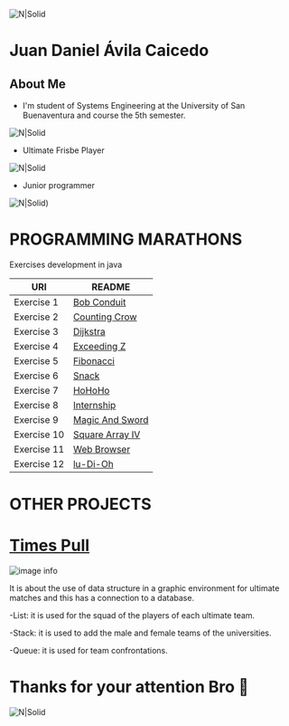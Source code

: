 ![N|Solid](https://www.usbbog.edu.co/matlab/images/logo_acreditacion.png)
# Juan Daniel Ávila Caicedo

## About Me 
- I'm student of Systems Engineering at the University of San Buenaventura and course the 5th semester.

![N|Solid](https://media.giphy.com/media/QX6ruFElzFdeIfblrg/giphy.gif)

- Ultimate Frisbe Player

![N|Solid](https://media.giphy.com/media/Ss0ljnArSulDNlLoUT/giphy.gif)

- Junior programmer

![N|Solid](https://media.giphy.com/media/349qKnoIBHK1i/giphy.gif))
  
##
# PROGRAMMING MARATHONS
Exercises development in java

| URI | README |
| ------ | ------ |
|Exercise 1| [Bob Conduit][LBC] |
|Exercise 2| [Counting Crow][LCC]|
|Exercise 3| [Dijkstra][LD] |
|Exercise 4| [Exceeding Z][LEZ]|
|Exercise 5| [Fibonacci][LF] |
|Exercise 6| [Snack][LS] |
|Exercise 7| [HoHoHo][LHHH]|
|Exercise 8| [Internship][LI]|
|Exercise 9| [Magic And Sword][LMAS]|
|Exercise 10| [Square Array IV][LSA]|
|Exercise 11| [Web Browser][LWB]|
|Exercise 12| [lu-Di-Oh][LLDO]|

   [LBC]: <https://github.com/JDanAvila/Programming-marathons/tree/master/BobConduit>
   [LCC]: <https://github.com/JDanAvila/Programming-marathons/tree/master/CountingCrow>
   [LD]: <https://github.com/JDanAvila/Programming-marathons/tree/master/Dijkstra>
  [LEZ]: <https://github.com/JDanAvila/Programming-marathons/tree/master/EjercicioExceedingZ>
   [LF]: <https://github.com/JDanAvila/Programming-marathons/tree/master/EjercicioFibonacci>
   [LS]: <https://github.com/JDanAvila/Programming-marathons/tree/master/EjercicioSnack>
   [LHHH]: <https://github.com/JDanAvila/Programming-marathons/tree/master/HoHoHo>
 [LI]: <https://github.com/JDanAvila/Programming-marathons/tree/master/Internship>
 [LMAS]:<https://github.com/JDanAvila/Programming-marathons/tree/master/MagicAndSword>
 [LSA]:<https://github.com/JDanAvila/Programming-marathons/tree/master/SquareArrayIV>
 [LWB]:<https://github.com/JDanAvila/Programming-marathons/tree/master/WebBrowser>
 [LLDO]:<https://github.com/JDanAvila/Programming-marathons/tree/master/lu-Di-Oh>

##
# OTHER PROJECTS

# [Times Pull][PTP]
![image info](https://i.pinimg.com/564x/73/d4/f8/73d4f8b6f219cbb34c8d46acf1f333b3.jpg)

 [PTP]:<https://github.com/JimmyAlejo05/Time-s-pull>
It is about the use of data structure in a graphic environment for ultimate matches and this has a connection to a database.

-List: it is used for the squad of the players of each ultimate team.

-Stack: it is used to add the male and female teams of the universities.

-Queue: it is used for team confrontations.

##
  # Thanks for your attention Bro 🤙
![N|Solid](https://media.giphy.com/media/xUPGcGyYhQTYtDtwBy/giphy.gif)
